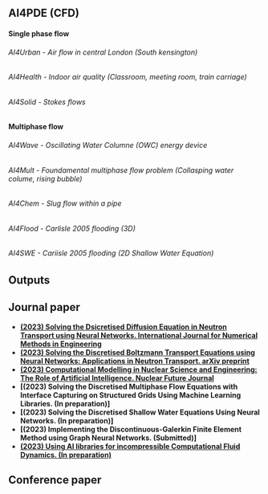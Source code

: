 ## AI4PDE (CFD)

#### Single phase flow 
###### AI4Urban  - Air flow in central London (South kensington) 
###### AI4Health - Indoor air quality (Classroom, meeting room, train carriage)
###### AI4Solid  - Stokes flows
#### Multiphase flow
###### AI4Wave  - Oscillating Water Columne (OWC) energy device 
###### AI4Mult  - Foundamental multiphase flow problem (Collasping water colume, rising bubble)
###### AI4Chem  - Slug flow within a pipe 
###### AI4Flood - Carlisle 2005 flooding (3D)
###### AI4SWE   - Cariisle 2005 flooding (2D Shallow Water Equation)

## Outputs

## Journal paper 
- **[(2023) Solving the Dsicretised Diffusion Equation in Neutron Transport using Neural Networks. International Journal for Numerical Methods in Engineering](http://doi.org/10.1002/nme.7321)**
- **[(2023) Solving the Discretised Boltzmann Transport Equations using Neural Networks: Applications in Neutron Transport. arXiv preprint](https://doi.org/10.48550/arXiv.2301.09991)**
- **[(2023) Computational Modelling in Nuclear Science and Engineering: The Role of Artificial Intelligence. Nuclear Future Journal](https://www.nuclearinst.com/Nuclear-Future-19)**
- **[(2023) Solving the Discretised
Multiphase Flow Equations with Interface Capturing on Structured Grids Using Machine Learning
Libraries. (In preparation)]**
- **[(2023) Solving the Discretised Shallow Water Equations Using Neural Networks. (In preparation)]**
- **[(2023) Implementing the Discontinuous-Galerkin Finite Element Method using Graph Neural Networks. (Submitted)]**
- **[(2023) Using AI libraries for incompressible Computational Fluid Dynamics. (In preparation)](https://www.imperial.ac.uk/people/boyang.chen16/document/10322/AI_for_CFD/?AI_for_CFD.pdf)**

## Conference paper 

